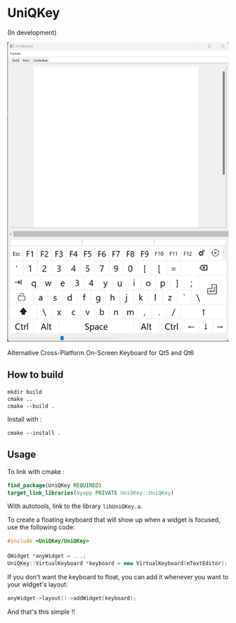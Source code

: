 # UniQKey

(In development)

![UniQKey](images/capture.png)

Alternative Cross-Platform On-Screen Keyboard for Qt5 and Qt6

## How to build

```
mkdir build
cmake ..
cmake --build .
```

Install with : 

```
cmake --install .
```

## Usage

To link with cmake : 
```cmake
find_package(UniQKey REQUIRED)
target_link_libraries(myapp PRIVATE UniQKey::UniQKey)
```

With autotools, link to the library `libUniQKey.a`.

To create a floating keyboard that will show up when a widget is focused, use the following code:
```cpp
#include <UniQKey/UniQKey>

QWidget *anyWidget = ...;
UniQKey::VirtualKeyboard *keyboard = new VirtualKeyboard(mTextEditor);
```

If you don't want the keyboard to float, you can add it whenever you want to your widget's layout:
```cpp
anyWidget->layout()->addWidget(keyboard);
```

And that's this simple !!